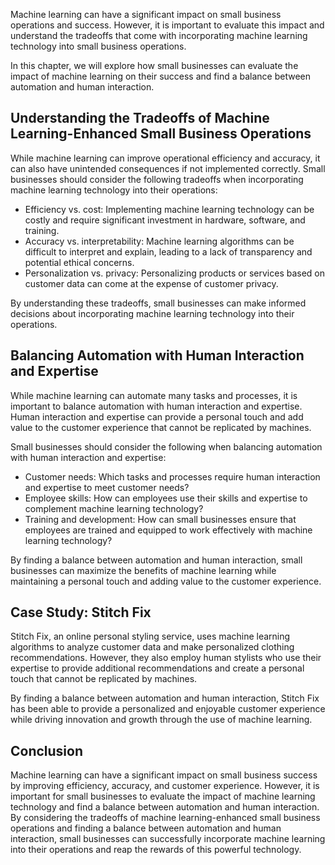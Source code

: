 
Machine learning can have a significant impact on small business operations and success. However, it is important to evaluate this impact and understand the tradeoffs that come with incorporating machine learning technology into small business operations.

In this chapter, we will explore how small businesses can evaluate the impact of machine learning on their success and find a balance between automation and human interaction.

Understanding the Tradeoffs of Machine Learning-Enhanced Small Business Operations
----------------------------------------------------------------------------------

While machine learning can improve operational efficiency and accuracy, it can also have unintended consequences if not implemented correctly. Small businesses should consider the following tradeoffs when incorporating machine learning technology into their operations:

* Efficiency vs. cost: Implementing machine learning technology can be costly and require significant investment in hardware, software, and training.
* Accuracy vs. interpretability: Machine learning algorithms can be difficult to interpret and explain, leading to a lack of transparency and potential ethical concerns.
* Personalization vs. privacy: Personalizing products or services based on customer data can come at the expense of customer privacy.

By understanding these tradeoffs, small businesses can make informed decisions about incorporating machine learning technology into their operations.

Balancing Automation with Human Interaction and Expertise
---------------------------------------------------------

While machine learning can automate many tasks and processes, it is important to balance automation with human interaction and expertise. Human interaction and expertise can provide a personal touch and add value to the customer experience that cannot be replicated by machines.

Small businesses should consider the following when balancing automation with human interaction and expertise:

* Customer needs: Which tasks and processes require human interaction and expertise to meet customer needs?
* Employee skills: How can employees use their skills and expertise to complement machine learning technology?
* Training and development: How can small businesses ensure that employees are trained and equipped to work effectively with machine learning technology?

By finding a balance between automation and human interaction, small businesses can maximize the benefits of machine learning while maintaining a personal touch and adding value to the customer experience.

Case Study: Stitch Fix
----------------------

Stitch Fix, an online personal styling service, uses machine learning algorithms to analyze customer data and make personalized clothing recommendations. However, they also employ human stylists who use their expertise to provide additional recommendations and create a personal touch that cannot be replicated by machines.

By finding a balance between automation and human interaction, Stitch Fix has been able to provide a personalized and enjoyable customer experience while driving innovation and growth through the use of machine learning.

Conclusion
----------

Machine learning can have a significant impact on small business success by improving efficiency, accuracy, and customer experience. However, it is important for small businesses to evaluate the impact of machine learning technology and find a balance between automation and human interaction. By considering the tradeoffs of machine learning-enhanced small business operations and finding a balance between automation and human interaction, small businesses can successfully incorporate machine learning into their operations and reap the rewards of this powerful technology.
